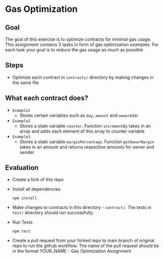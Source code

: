 # Gas Optimization

## Goal

The goal of this exercise is to optimize contracts for minimal gas usage. This assignment contains 3 tasks in form of gas optimization examples. For each task your goal is to reduce the gas usage as much as possible

## Steps

- Optimize each contract in `contracts/` directory by making changes in the same file

## What each contract does?

- `Example1`
    - Stores certain variables such as `day`, `amount` and `ownerAddr`
- `Example2`
    - Stores a state variable `counter`. Function `incrementBy` takes in an array and adds each element of this array to counter variable
- `Example3`
    - Stores a state variable `marginPercentage`. Function `getOwnerMargin` takes in an amount and returns respective amounts for owner and sender

## Evaluation

-   Create a fork of this repo

-   Install all dependencies
    ```
    npm install
    ```
-   Make changes to contracts in this directory - `contract/`. The tests in `test/` directory should run successfully.

-   Run Tests
    ```
    npm test
    ```
-   Create a pull request from your forked repo to main branch of original repo to run the github workflow. The name of the pull request should be in the format YOUR_NAME - Gas Optimization Assignment
